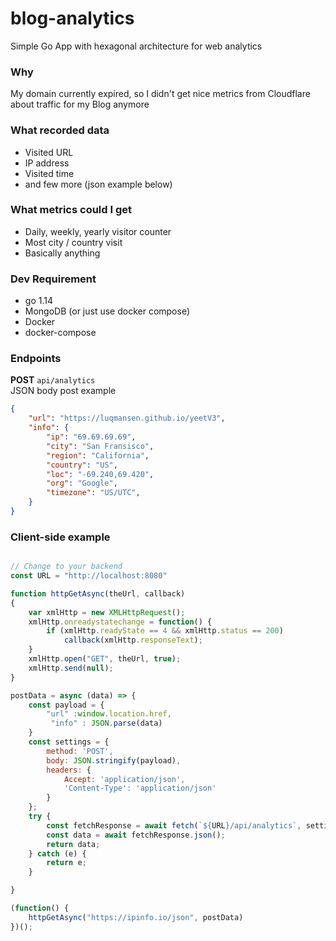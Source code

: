 # blog-analytics

Simple Go App with hexagonal architecture for web analytics

### Why
My domain currently expired, so I didn't get nice metrics from Cloudflare about traffic for my Blog anymore

### What recorded data
- Visited URL
- IP address
- Visited time
- and few more (json example below)

### What metrics could I get
- Daily, weekly, yearly visitor counter
- Most city / country visit
- Basically anything

### Dev Requirement
- go 1.14
- MongoDB (or just use docker compose)
- Docker
- docker-compose


### Endpoints
**POST** ``api/analytics`` <br>
JSON body post example

```json 
{
	"url": "https://luqmansen.github.io/yeetV3",
	"info": {
		"ip": "69.69.69.69",
		"city": "San Fransisco",
		"region": "California",
		"country": "US",
		"loc": "-69.240,69.420",
		"org": "Google",
		"timezone": "US/UTC",
	}
}
```

### Client-side example
````javascript

// Change to your backend
const URL = "http://localhost:8080"

function httpGetAsync(theUrl, callback)
{
    var xmlHttp = new XMLHttpRequest();
    xmlHttp.onreadystatechange = function() { 
        if (xmlHttp.readyState == 4 && xmlHttp.status == 200)
            callback(xmlHttp.responseText);
    }
    xmlHttp.open("GET", theUrl, true); 
    xmlHttp.send(null);
}

postData = async (data) => {
    const payload = {
        "url" :window.location.href,
         "info" : JSON.parse(data)
    }
    const settings = {
        method: 'POST',
        body: JSON.stringify(payload),
        headers: {
            Accept: 'application/json',
            'Content-Type': 'application/json'
        }
    };
    try {
        const fetchResponse = await fetch(`${URL}/api/analytics`, settings);
        const data = await fetchResponse.json();
        return data;
    } catch (e) {
        return e;
    }    

}

(function() {
    httpGetAsync("https://ipinfo.io/json", postData)
})();
````
